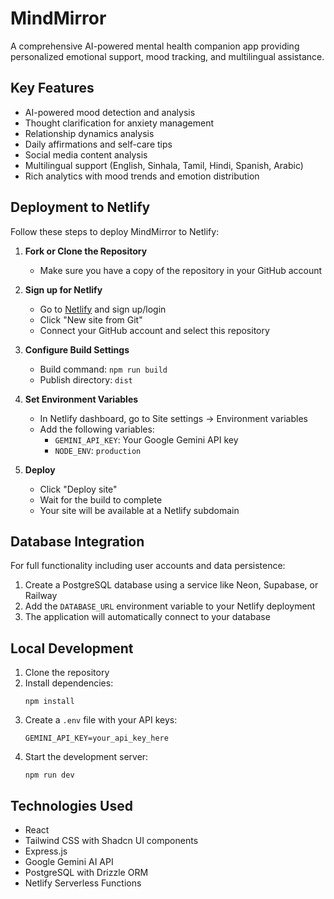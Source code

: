 # MindMirror

A comprehensive AI-powered mental health companion app providing personalized emotional support, mood tracking, and multilingual assistance.

## Key Features

- AI-powered mood detection and analysis
- Thought clarification for anxiety management
- Relationship dynamics analysis
- Daily affirmations and self-care tips
- Social media content analysis
- Multilingual support (English, Sinhala, Tamil, Hindi, Spanish, Arabic)
- Rich analytics with mood trends and emotion distribution

## Deployment to Netlify

Follow these steps to deploy MindMirror to Netlify:

1. **Fork or Clone the Repository**
   - Make sure you have a copy of the repository in your GitHub account

2. **Sign up for Netlify**
   - Go to [Netlify](https://www.netlify.com/) and sign up/login
   - Click "New site from Git"
   - Connect your GitHub account and select this repository

3. **Configure Build Settings**
   - Build command: `npm run build`
   - Publish directory: `dist`

4. **Set Environment Variables**
   - In Netlify dashboard, go to Site settings → Environment variables
   - Add the following variables:
     - `GEMINI_API_KEY`: Your Google Gemini API key
     - `NODE_ENV`: `production`

5. **Deploy**
   - Click "Deploy site"
   - Wait for the build to complete
   - Your site will be available at a Netlify subdomain

## Database Integration

For full functionality including user accounts and data persistence:

1. Create a PostgreSQL database using a service like Neon, Supabase, or Railway
2. Add the `DATABASE_URL` environment variable to your Netlify deployment
3. The application will automatically connect to your database

## Local Development

1. Clone the repository
2. Install dependencies:
   ```
   npm install
   ```
3. Create a `.env` file with your API keys:
   ```
   GEMINI_API_KEY=your_api_key_here
   ```
4. Start the development server:
   ```
   npm run dev
   ```

## Technologies Used

- React
- Tailwind CSS with Shadcn UI components
- Express.js
- Google Gemini AI API
- PostgreSQL with Drizzle ORM
- Netlify Serverless Functions